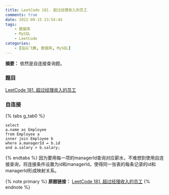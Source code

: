 ```yaml
---
title: LeetCode 181. 超过经理收入的员工
comments: true
date: 2022-09-15 23:54:44
tags:
    - 数据库
    - MySQL
    - LeetCode
categories:
    - [指尖飞舞, 数据库, MySQL]
---
```

__摘要：__
依然是自连接查询题。
<!-- more -->


### 题目
[LeetCode 181. 超过经理收入的员工](https://leetcode.cn/problems/employees-earning-more-than-their-managers/)

### 自连接
{% tabs g_tab0 %}
<!-- tab MySQL -->
```MySQL
select 
a.name as Employee
from Employee a
inner join Employee b
where a.managerId = b.id
and a.salary > b.salary;
```
<!-- endtab -->
{% endtabs %}
因为要用每一项的managerId查询对应薪水，不难想到使用自连接查询，将连接条件设置为id和managerId。使得同一张表的每条记录的id和managerId形成映射关系。

{% note primary %}
__原题链接：__ [LeetCode 181. 超过经理收入的员工](https://leetcode.cn/problems/employees-earning-more-than-their-managers/)
{% endnote %}